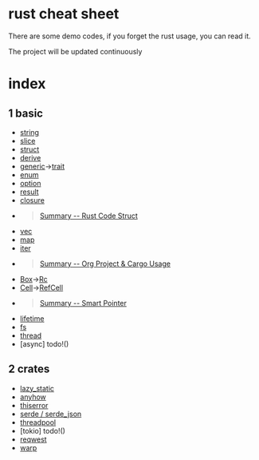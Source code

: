 # rust cheat sheet
There are some demo codes, if you forget the rust usage, you can read it.

The project will be updated continuously
# index
## 1 basic
- [string](string/src/main.rs)
- [slice](slice/src/main.rs)
- [struct](_struct/src/main.rs)
- [derive](derive/src/main.rs)
- [generic](generic/src/main.rs)->[trait](trait/src/main.rs)
- [enum](_enum/src/main.rs)
- [option](option/src/main.rs)
- [result](result/src/main.rs)
- [closure](closure/src/main.rs)
- > [Summary -- Rust Code Struct](summary/CodeStruct.md)
- [vec](vec/src/main.rs)
- [map](map/src/main.rs)
- [iter](iter/src/main.rs)
- > [Summary -- Org Project & Cargo Usage](summary/Cargo.md)
- [Box](Box/src/main.rs)->[Rc](Rc/src/main.rs)
- [Cell](Cell/src/main.rs)->[RefCell](RefCell/src/main.rs)
- > [Summary -- Smart Pointer](summary/SmartPointer.md)
- [lifetime](lifetime/src/main.rs)
- [fs](fs/src/main.rs)
- [thread](thread/src/main.rs)
- [async] todo!()
## 2 crates
- [lazy_static](_creates/src/val.rs)
- [anyhow](_crates/src/ah.rs)
- [thiserror]((_crates/src/te.rs))
- [serde / serde_json](https://github.com/sunwu51/notebook/blob/master/22.10/rust_%E7%BB%84%E7%BB%87%E9%A1%B9%E7%9B%AE%E4%B8%8E%E5%B8%B8%E7%94%A8%E5%BA%93%E7%9A%84%E4%BB%8B%E7%BB%8D.md#1-serde%E4%B8%8Eserde_json)
- [threadpool](thread/src/main.rs)
- [tokio] todo!()
- [reqwest](https://github.com/sunwu51/notebook/blob/master/22.10/rust_%E7%BB%84%E7%BB%87%E9%A1%B9%E7%9B%AE%E4%B8%8E%E5%B8%B8%E7%94%A8%E5%BA%93%E7%9A%84%E4%BB%8B%E7%BB%8D.md#3-reqwest)
- [warp](https://github.com/sunwu51/notebook/blob/master/22.10/rust_%E7%BB%84%E7%BB%87%E9%A1%B9%E7%9B%AE%E4%B8%8E%E5%B8%B8%E7%94%A8%E5%BA%93%E7%9A%84%E4%BB%8B%E7%BB%8D.md#4-warp)
